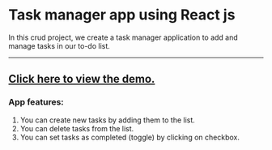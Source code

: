 # Task manager app using React js

In this crud project, we create a task manager application to add and manage tasks in our to-do list. 

---
## [Click here to view the demo.](https://ibtisamz.github.io/Task-manager)
### App features:
1) You can create new tasks by adding them to the list.
2) You can delete tasks from the list.
3) You can set tasks as completed (toggle) by clicking on checkbox.
